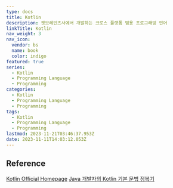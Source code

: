 ```yaml
---
type: docs
title: Kotlin
description: 젯브레인즈사에서 개발하는 크로스 플랫폼 범용 프로그래밍 언어
linkTitle: Kotlin
nav_weight: 3
nav_icon:
  vendor: bs
  name: book
  color: indigo
featured: true
series:
  - Kotlin
  - Programming Language
  - Programming
categories:
  - Kotlin
  - Programming Language
  - Programming
tags:
  - Kotlin
  - Programming Language
  - Programming
lastmod: 2023-11-21T03:46:37.953Z
date: 2023-11-11T14:03:12.053Z
---
```


## Reference

[Kotlin Official Homepage](https://kotlinlang.org/)
[Java 개발자의 Kotlin 기본 문법 정복기](https://velog.io/@joshuara7235/Java-%EA%B0%9C%EB%B0%9C%EC%9E%90%EA%B0%80-Kotlin-%EA%B3%B5%EB%B6%80%ED%95%98%EA%B8%B0-%EA%B8%B0%EB%B3%B8%EA%B8%B0)
